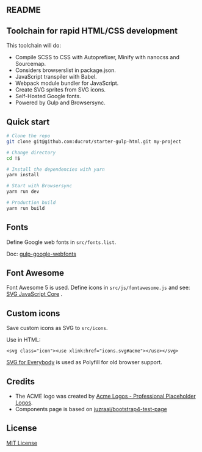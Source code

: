 README
------

## Toolchain for rapid HTML/CSS development

This toolchain will do:

- Compile SCSS to CSS with Autoprefixer, Minify with nanocss and Sourcemap.
- Considers browserslist in package.json.
- JavaScript transpiler with Babel.
- Webpack module bundler for JavaScript.
- Create SVG sprites from SVG icons.
- Self-Hosted Google fonts.
- Powered by Gulp and Browsersync.


## Quick start

```bash
# Clone the repo
git clone git@github.com:ducrot/starter-gulp-html.git my-project

# Change directory
cd !$

# Install the dependencies with yarn
yarn install

# Start with Browsersync
yarn run dev

# Production build
yarn run build
```


## Fonts

Define Google web fonts in `src/fonts.list`.

Doc: [gulp-google-webfonts](https://www.npmjs.com/package/gulp-google-webfonts)


## Font Awesome

Font Awesome 5 is used. Define icons in `src/js/fontawesome.js` and see:
[SVG JavaScript Core](https://fontawesome.com/how-to-use/on-the-web/advanced/svg-javascript-core) .


## Custom icons

Save custom icons as SVG to `src/icons`.

Use in HTML:

```
<svg class="icon"><use xlink:href="icons.svg#acme"></use></svg>
```

[SVG for Everybody](https://jonathantneal.github.io/svg4everybody/) is used as Polyfill for old browser support.


## Credits

- The ACME logo was created by [Acme Logos - Professional Placeholder Logos](http://acmelogos.com/).
- Components page is based on [juzraai/bootstrap4-test-page](https://github.com/juzraai/bootstrap4-test-page)


## License

[MIT License](LICENSE)